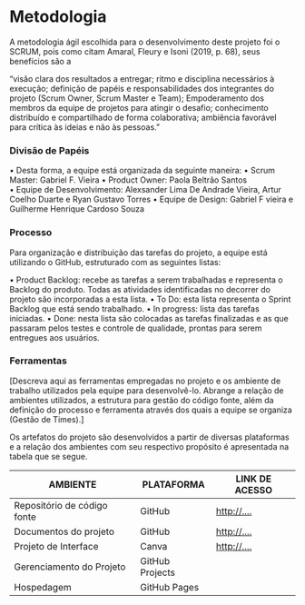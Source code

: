 
# Metodologia

A metodologia ágil escolhida para o desenvolvimento deste projeto foi o SCRUM, pois como citam Amaral, Fleury e Isoni (2019, p. 68), seus benefícios são a
 
“visão clara dos resultados a entregar; ritmo e disciplina necessários à execução; definição de papéis e responsabilidades dos integrantes do projeto (Scrum Owner, Scrum Master e Team); Empoderamento dos membros da equipe de projetos para atingir o desafio; conhecimento distribuído e compartilhado de forma colaborativa; ambiência favorável para crítica às ideias e não às pessoas.”


### Divisão de Papéis

•	Desta forma, a equipe está organizada da seguinte maneira:
•	Scrum Master: Gabriel F. Vieira
•	Product Owner: Paola Beltrão Santos  
•	Equipe de Desenvolvimento: Alexsander Lima De Andrade Vieira, Artur Coelho Duarte e Ryan Gustavo Torres
•	Equipe de Design: Gabriel F vieira e Guilherme Henrique Cardoso Souza



### Processo

Para organização e distribuição das tarefas do projeto, a equipe está utilizando o GitHub, estruturado com as seguintes listas:
 
•	Product Backlog: recebe as tarefas a serem trabalhadas e representa o Backlog do produto. Todas as atividades identificadas no decorrer do projeto são incorporadas a esta lista.
•	To Do: esta lista representa o Sprint Backlog que está sendo trabalhado.
•	In progress: lista das tarefas iniciadas.
•	Done: nesta lista são colocadas as tarefas finalizadas e as que passaram pelos testes e controle de qualidade, prontas para serem entregues aos usuários.


### Ferramentas

[Descreva aqui as ferramentas empregadas no projeto e os ambiente de trabalho utilizados pela  equipe para desenvolvê-lo. Abrange a relação de ambientes utilizados, a estrutura para gestão do código fonte, além da definição do processo e ferramenta através dos quais a equipe se organiza (Gestão de Times).]

Os artefatos do projeto são desenvolvidos a partir de diversas plataformas e a relação dos ambientes com seu respectivo propósito é apresentada na tabela que se segue.

| AMBIENTE                            | PLATAFORMA                         | LINK DE ACESSO                         |
|-------------------------------------|------------------------------------|----------------------------------------|
| Repositório de código fonte         | GitHub                             |[ http://....   ](https://github.com/ICEI-PUC-Minas-PMV-ADS/pmv-ads-2024-1-e1-proj-web-t14-health-web)                         |
| Documentos do projeto               | GitHub                             | [http://....](https://sgapucminasbr-my.sharepoint.com/:w:/g/personal/1529418_sga_pucminas_br/ET6SwasiA-tPve9RwUgSHQQBqzLcYwDb4UXS0WT6zJLT0w?e=ivwdSv)                            |
| Projeto de Interface                | Canva                            | [http://....](https://www.canva.com/design/DAGCESZH_Tc/4uBRQscaktcHQy29QiUc3Q/view?mode=prototype) |
| Gerenciamento do Projeto            | GitHub Projects                    |                            |
| Hospedagem                          | GitHub Pages                       |                            |



